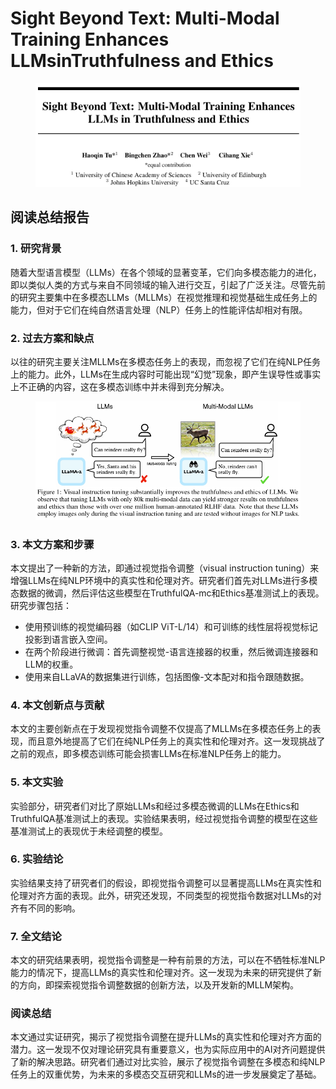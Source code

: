 # Sight Beyond Text: Multi-Modal Training Enhances  LLMsinTruthfulness and Ethics

<figure><img src="../.gitbook/assets/image (8) (1) (1) (1) (1) (1) (1) (1).png" alt=""><figcaption></figcaption></figure>

## 阅读总结报告

### 1. 研究背景

随着大型语言模型（LLMs）在各个领域的显著变革，它们向多模态能力的进化，即以类似人类的方式与来自不同领域的输入进行交互，引起了广泛关注。尽管先前的研究主要集中在多模态LLMs（MLLMs）在视觉推理和视觉基础生成任务上的能力，但对于它们在纯自然语言处理（NLP）任务上的性能评估却相对有限。

### 2. 过去方案和缺点

以往的研究主要关注MLLMs在多模态任务上的表现，而忽视了它们在纯NLP任务上的能力。此外，LLMs在生成内容时可能出现“幻觉”现象，即产生误导性或事实上不正确的内容，这在多模态训练中并未得到充分解决。

<figure><img src="../.gitbook/assets/image (1) (1) (1) (1) (1) (1) (1) (1) (1) (1) (1) (1) (1) (1) (1) (1).png" alt=""><figcaption></figcaption></figure>

### 3. 本文方案和步骤

本文提出了一种新的方法，即通过视觉指令调整（visual instruction tuning）来增强LLMs在纯NLP环境中的真实性和伦理对齐。研究者们首先对LLMs进行多模态数据的微调，然后评估这些模型在TruthfulQA-mc和Ethics基准测试上的表现。研究步骤包括：

* 使用预训练的视觉编码器（如CLIP ViT-L/14）和可训练的线性层将视觉标记投影到语言嵌入空间。
* 在两个阶段进行微调：首先调整视觉-语言连接器的权重，然后微调连接器和LLM的权重。
* 使用来自LLaVA的数据集进行训练，包括图像-文本配对和指令跟随数据。

### 4. 本文创新点与贡献

本文的主要创新点在于发现视觉指令调整不仅提高了MLLMs在多模态任务上的表现，而且意外地提高了它们在纯NLP任务上的真实性和伦理对齐。这一发现挑战了之前的观点，即多模态训练可能会损害LLMs在标准NLP任务上的能力。

### 5. 本文实验

实验部分，研究者们对比了原始LLMs和经过多模态微调的LLMs在Ethics和TruthfulQA基准测试上的表现。实验结果表明，经过视觉指令调整的模型在这些基准测试上的表现优于未经调整的模型。

### 6. 实验结论

实验结果支持了研究者们的假设，即视觉指令调整可以显著提高LLMs在真实性和伦理对齐方面的表现。此外，研究还发现，不同类型的视觉指令数据对LLMs的对齐有不同的影响。

### 7. 全文结论

本文的研究结果表明，视觉指令调整是一种有前景的方法，可以在不牺牲标准NLP能力的情况下，提高LLMs的真实性和伦理对齐。这一发现为未来的研究提供了新的方向，即探索视觉指令调整数据的创新方法，以及开发新的MLLM架构。

### 阅读总结

本文通过实证研究，揭示了视觉指令调整在提升LLMs的真实性和伦理对齐方面的潜力。这一发现不仅对理论研究具有重要意义，也为实际应用中的AI对齐问题提供了新的解决思路。研究者们通过对比实验，展示了视觉指令调整在多模态和纯NLP任务上的双重优势，为未来的多模态交互研究和LLMs的进一步发展奠定了基础。
